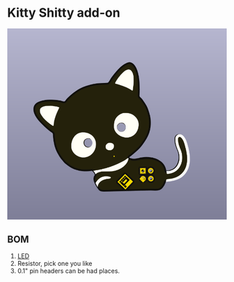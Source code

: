 # Kitty Shitty add-on
![pcb](pcb.png)

## BOM
1. [LED](https://www.digikey.com/product-detail/en/osram-opto-semiconductors-inc/LY-T776-R1S2-26-Z/475-1149-1-ND/808919)
2. Resistor, pick one you like
3. 0.1" pin headers can be had places.
